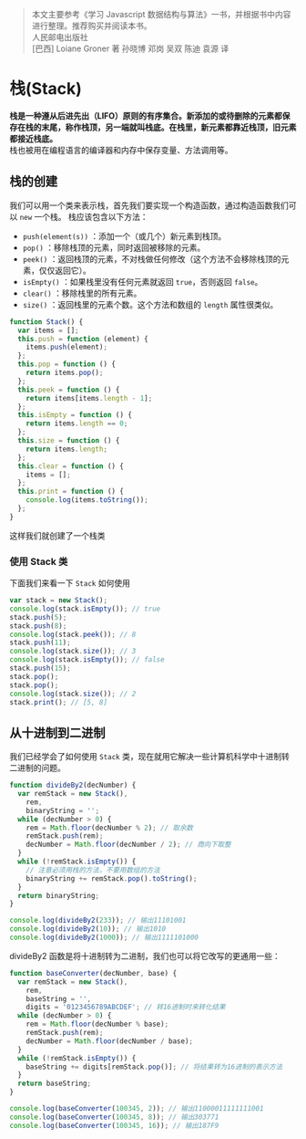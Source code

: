 > 本文主要参考《学习 Javascript 数据结构与算法》一书，并根据书中内容进行整理。推荐购买并阅读本书。  
> 人民邮电出版社  
> \[巴西\] Loiane Groner 著 孙晓博 邓岗 吴双 陈迪 袁源 译

# 栈(Stack)

**栈是一种遵从后进先出（LIFO）原则的有序集合。新添加的或待删除的元素都保存在栈的末尾，称作栈顶，另一端就叫栈底。在栈里，新元素都靠近栈顶，旧元素都接近栈底。**  
栈也被用在编程语言的编译器和内存中保存变量、方法调用等。

## 栈的创建

我们可以用一个类来表示栈，首先我们要实现一个构造函数，通过构造函数我们可以 `new` 一个栈。
栈应该包含以下方法：

- `push(element(s))` ：添加一个（或几个）新元素到栈顶。
- `pop()` ：移除栈顶的元素，同时返回被移除的元素。
- `peek()` ：返回栈顶的元素，不对栈做任何修改（这个方法不会移除栈顶的元素，仅仅返回它）。
- `isEmpty()` ：如果栈里没有任何元素就返回 `true`，否则返回 `false`。
- `clear()` ：移除栈里的所有元素。
- `size()` ：返回栈里的元素个数。这个方法和数组的 `length` 属性很类似。

```js
function Stack() {
  var items = [];
  this.push = function (element) {
    items.push(element);
  };
  this.pop = function () {
    return items.pop();
  };
  this.peek = function () {
    return items[items.length - 1];
  };
  this.isEmpty = function () {
    return items.length == 0;
  };
  this.size = function () {
    return items.length;
  };
  this.clear = function () {
    items = [];
  };
  this.print = function () {
    console.log(items.toString());
  };
}
```

这样我们就创建了一个栈类

### 使用 Stack 类

下面我们来看一下 `Stack` 如何使用

```js
var stack = new Stack();
console.log(stack.isEmpty()); // true
stack.push(5);
stack.push(8);
console.log(stack.peek()); // 8
stack.push(11);
console.log(stack.size()); // 3
console.log(stack.isEmpty()); // false
stack.push(15);
stack.pop();
stack.pop();
console.log(stack.size()); // 2
stack.print(); // [5, 8]
```

## 从十进制到二进制

我们已经学会了如何使用 `Stack` 类，现在就用它解决一些计算机科学中十进制转二进制的问题。

```js
function divideBy2(decNumber) {
  var remStack = new Stack(),
    rem,
    binaryString = '';
  while (decNumber > 0) {
    rem = Math.floor(decNumber % 2); // 取余数
    remStack.push(rem);
    decNumber = Math.floor(decNumber / 2); // 商向下取整
  }
  while (!remStack.isEmpty()) {
    // 注意必须用栈的方法，不要用数组的方法
    binaryString += remStack.pop().toString();
  }
  return binaryString;
}

console.log(divideBy2(233)); // 输出11101001
console.log(divideBy2(10)); // 输出1010
console.log(divideBy2(1000)); // 输出1111101000
```

divideBy2 函数是将十进制转为二进制，我们也可以将它改写的更通用一些：

```js
function baseConverter(decNumber, base) {
  var remStack = new Stack(),
    rem,
    baseString = '',
    digits = '0123456789ABCDEF'; // 转16进制时来转化结果
  while (decNumber > 0) {
    rem = Math.floor(decNumber % base);
    remStack.push(rem);
    decNumber = Math.floor(decNumber / base);
  }
  while (!remStack.isEmpty()) {
    baseString += digits[remStack.pop()]; // 将结果转为16进制的表示方法
  }
  return baseString;
}

console.log(baseConverter(100345, 2)); // 输出11000011111111001
console.log(baseConverter(100345, 8)); // 输出303771
console.log(baseConverter(100345, 16)); // 输出187F9
```
